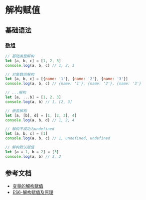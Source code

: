 # 解构赋值
## 基础语法
### 数组
```js
// 基础类型解构
let [a, b, c] = [1, 2, 3]
console.log(a, b, c) // 1, 2, 3

// 对象数组解构
let [a, b, c] = [{name: '1'}, {name: '2'}, {name: '3'}]
console.log(a, b, c) // {name: '1'}, {name: '2'}, {name: '3'}

// ...解构
let [a, ...b] = [1, 2, 3]
console.log(a, b) // 1, [2, 3]

// 嵌套解构
let [a, [b], d] = [1, [2, 3], 4]
console.log(a, b, d) // 1, 2, 4

// 解构不成功为undefined
let [a, b, c] = [1]
console.log(a, b, c) // 1, undefined, undefined

// 解构默认赋值
let [a = 1, b = 2] = [3]
console.log(a, b) // 3, 2
```

## 参考文档

* [变量的解构赋值](https://es6.ruanyifeng.com/#docs/destructuring)
* [ES6-解构赋值及原理](https://juejin.im/post/6844903764772519943)
